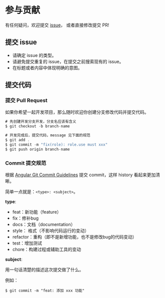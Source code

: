# 参与贡献

有任何疑问，欢迎提交 [issue](https://github.com/caijinyc/Here/issues/new)， 或者直接修改提交 PR!

## 提交 issue

- 请确定 issue 的类型。
- 请避免提交重复的 issue，在提交之前搜索现有的 issue。
- 在标题或者内容中体现明确的意图。

## 提交代码

### 提交 Pull Request

如果你希望一起开发项目，那么随时欢迎你创建分支修改代码并提交代码。

```js
# 先创建开发分支开发，分支名应该有含义
$ git checkout -b branch-name

# 开发完成后，提交代码，message 见下面的规范
$ git add .
$ git commit -m "fix(role): role.use must xxx"
$ git push origin branch-name
```

### Commit 提交规范

根据 [Angular Git Commit Guidelines](https://github.com/angular/angular.js/blob/master/DEVELOPERS.md#-git-commit-guidelines) 提交 commit，这样 history 看起来更加清晰。

简单一点就是：`<type>: <subject>`。

**type**:

- feat：新功能（feature）
- fix：修补bug
- docs：文档（documentation）
- style： 格式（不影响代码运行的变动）
- refactor：重构（即不是新增功能，也不是修改bug的代码变动）
- test：增加测试
- chore：构建过程或辅助工具的变动

**subject**:

用一句话清楚的描述这次提交做了什么。

例如：

```shell
$ git commit -m "feat: 添加 xxx 功能"
```

